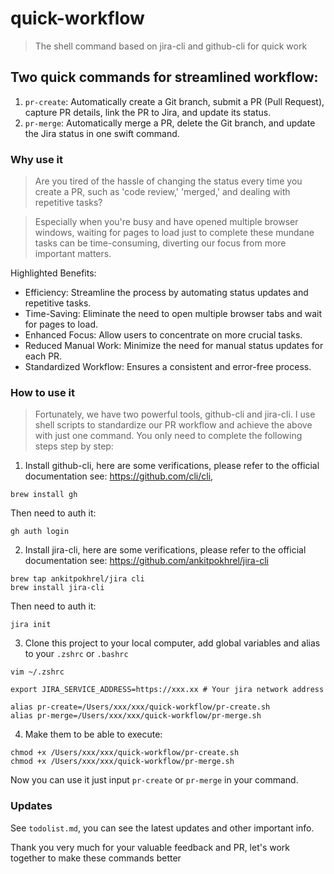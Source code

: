 # quick-workflow

> The shell command based on jira-cli and github-cli for quick work

## Two quick commands for streamlined workflow:

1. `pr-create`: Automatically create a Git branch, submit a PR (Pull Request), capture PR details, link the PR to Jira, and update its status.
2. `pr-merge`: Automatically merge a PR, delete the Git branch, and update the Jira status in one swift command.

### Why use it

> Are you tired of the hassle of changing the status every time you create a PR, such as 'code review,' 'merged,' and dealing with repetitive tasks?

> Especially when you're busy and have opened multiple browser windows, waiting for pages to load just to complete these mundane tasks can be time-consuming, diverting our focus from more important matters.

Highlighted Benefits:

- Efficiency: Streamline the process by automating status updates and repetitive tasks.
- Time-Saving: Eliminate the need to open multiple browser tabs and wait for pages to load.
- Enhanced Focus: Allow users to concentrate on more crucial tasks.
- Reduced Manual Work: Minimize the need for manual status updates for each PR.
- Standardized Workflow: Ensures a consistent and error-free process.

### How to use it

> Fortunately, we have two powerful tools, github-cli and jira-cli. I use shell scripts to standardize our PR workflow and achieve the above with just one command. You only need to complete the following steps step by step:

1. Install github-cli, here are some verifications, please refer to the official documentation see: https://github.com/cli/cli,

```shell
brew install gh
```
Then need to auth it:
```shell
gh auth login
```

2. Install jira-cli, here are some verifications, please refer to the official documentation see: https://github.com/ankitpokhrel/jira-cli

```shell
brew tap ankitpokhrel/jira cli
brew install jira-cli
```
Then need to auth it:
```shell
jira init
```

3. Clone this project to your local computer, add global variables and alias to your `.zshrc` or `.bashrc`

```shell
vim ~/.zshrc
```

```shell
export JIRA_SERVICE_ADDRESS=https://xxx.xx # Your jira network address

alias pr-create=/Users/xxx/xxx/quick-workflow/pr-create.sh
alias pr-merge=/Users/xxx/xxx/quick-workflow/pr-merge.sh
```

4. Make them to be able to execute:
```shell
chmod +x /Users/xxx/xxx/quick-workflow/pr-create.sh
chmod +x /Users/xxx/xxx/quick-workflow/pr-merge.sh
```

Now you can use it just input `pr-create` or `pr-merge` in your command.

### Updates

See `todolist.md`, you can see the latest updates and other important info.

Thank you very much for your valuable feedback and PR, let's work together to make these commands better
